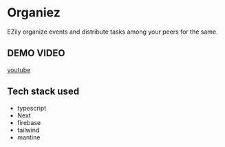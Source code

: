 # Organiez
EZily organize events and distribute tasks among your peers for the same.

## DEMO VIDEO
[youtube](https://www.youtube.com/watch?v=iwR7CdpVeAI)

## Tech stack used
- typescript
- Next
- firebase
- tailwind
- mantine
